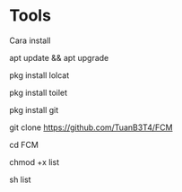 # Tools

Cara install

apt update && apt upgrade

pkg install lolcat

pkg install toilet

pkg install git

git clone https://github.com/TuanB3T4/FCM

cd FCM

chmod +x list

sh list
